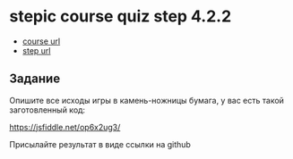# stepic course quiz step 4.2.2 

 * [course url](https://stepik.org/8540)
 * [step url](https://stepik.org/lesson/87541/step/2?unit=63913)
 
 
## Задание

Опишите все исходы игры в камень-ножницы бумага, у вас есть такой заготовленный код:

https://jsfiddle.net/op6x2ug3/

Присылайте результат в виде ссылки на github
